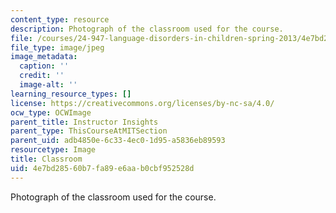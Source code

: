 ```yaml
---
content_type: resource
description: Photograph of the classroom used for the course.
file: /courses/24-947-language-disorders-in-children-spring-2013/4e7bd28560b7fa89e6aab0cbf952528d_24-947_classroom-1.jpg
file_type: image/jpeg
image_metadata:
  caption: ''
  credit: ''
  image-alt: ''
learning_resource_types: []
license: https://creativecommons.org/licenses/by-nc-sa/4.0/
ocw_type: OCWImage
parent_title: Instructor Insights
parent_type: ThisCourseAtMITSection
parent_uid: adb4850e-6c33-4ec0-1d95-a5836eb89593
resourcetype: Image
title: Classroom
uid: 4e7bd285-60b7-fa89-e6aa-b0cbf952528d
---
```

Photograph of the classroom used for the course.